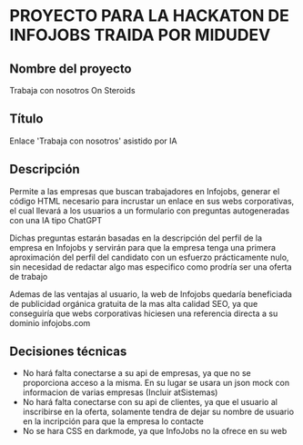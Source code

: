 # PROYECTO PARA LA HACKATON DE INFOJOBS TRAIDA POR MIDUDEV

## Nombre del proyecto

Trabaja con nosotros On Steroids

## Título

Enlace 'Trabaja con nosotros' asistido por IA

## Descripción

Permite a las empresas que buscan trabajadores en Infojobs, generar el código HTML necesario para incrustar un enlace en sus webs corporativas, el cual llevará a los usuarios a un formulario con preguntas autogeneradas con una IA tipo ChatGPT

Dichas preguntas estarán basadas en la descripción del perfil de la empresa en Infojobs y servirán para que la empresa tenga una primera aproximación del perfil del candidato con un esfuerzo prácticamente nulo, sin necesidad de redactar algo mas especifico como prodría ser una oferta de trabajo

Ademas de las ventajas al usuario, la web de Infojobs quedaría beneficiada de publicidad orgánica gratuita de la mas alta calidad SEO, ya que conseguiría que webs corporativas hiciesen una referencia directa a su dominio infojobs.com

## Decisiones técnicas

- No hará falta conectarse a su api de empresas, ya que no se proporciona acceso a la misma. En su lugar se usara un json mock con informacion de varias empresas (Incluir atSistemas)
- No hará falta conectarse con su api de clientes, ya que el usuario al inscribirse en la oferta, solamente tendra de dejar su nombre de usuario en la incripción para que la empresa lo contacte
- No se hara CSS en darkmode, ya que InfoJobs no la ofrece en su web

